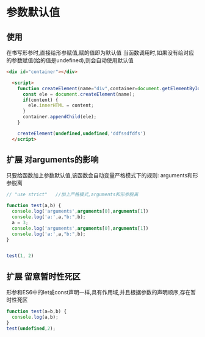 # 参数默认值

## 使用

在书写形参时,直接给形参赋值,赋的值即为默认值
当函数调用时,如果没有给对应的参数赋值(给的值是undefined),则会自动使用默认值
```html
<div id="container"></div>

  <script>
    function createElement(name="div",container=document.getElementById('container'),content = '') {
      const ele = document.createElement(name);
      if(content) {
        ele.innerHTML = content;
      }
      container.appendChild(ele);
    }

    createElement(undefined,undefined,'ddfssdfdfs')
  </script>
```
## 扩展 对arguments的影响

只要给函数加上参数默认值,该函数会自动变量严格模式下的规则: arguments和形参脱离
```js
// "use strict"   //加上严格模式,arguments和形参脱离

function test(a,b) {
  console.log('arguments',arguments[0],arguments[1])
  console.log('a:',a,"b:",b);
  a = 3;
  console.log('arguments',arguments[0],arguments[1])
  console.log('a:',a,"b:",b);
}


test(1, 2)

```
## 扩展  留意暂时性死区
形参和ES6中的let或const声明一样,具有作用域,并且根据参数的声明顺序,存在暂时性死区
```js
function test(a=b,b) {
  console.log(a,b);
}
test(undefined,2);
```

